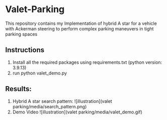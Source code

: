 # Valet-Parking
This repository contains my Implementation of hybrid A star for a vehicle with Ackerman steering to perform complex parking maneuvers in tight parking spaces
## Instructions
1. Install all the required packages using requirements.txt (python version: 3.9.13)
2. run python valet_demo.py

## Results:
1. Hybrid A star search pattern:
![illustration](valet parking/media/search_pattern.png)
3. Demo Video
![illustration](valet parking/media/valet_demo.gif)
